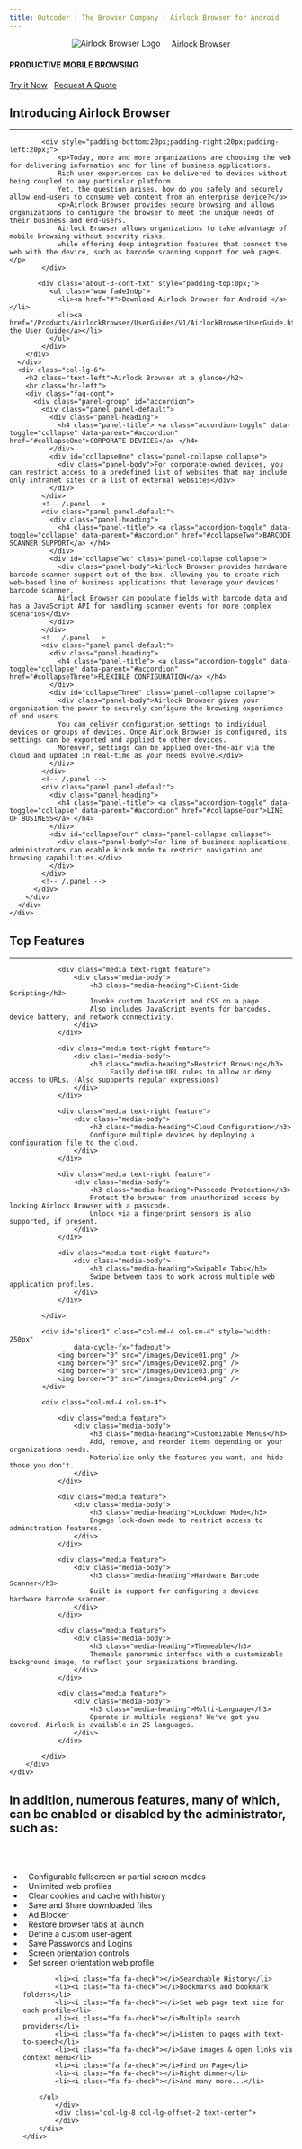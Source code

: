 ```yaml
---
title: Outcoder | The Browser Company | Airlock Browser for Android
---
```


<section id="banner-3" class="section-padding" style="background:url(/images/airlock-bg.jpg) no-repeat 0 0; background-position:center; background-attachment:fixed;  background-size: cover; }">
  <div class="container">
    <div class="row">
	    <div class="col-lg-8 col-lg-offset-2">
		    <div class="banner-2-cont">
			    <div class="wow fadeInUp center-block" style="margin-bottom: 15px">
				    <span style="display:table;margin:0 auto;">
					    <img src="Images/Airlock_Logo_90.png" title="Airlock Browser Logo" />
					    <span class="h1" style="margin-left: 20px; margin-top: 0px; margin-bottom: 0px; vertical-align: middle">Airlock&nbsp;Browser</span>
				    </span>
			    </div>
			    <h4 class="wow fadeInUp text-center hidden-xs">PRODUCTIVE MOBILE BROWSING</h4>
			    <div class="text-center hidden-xs"><a href="#" class="btn btn-black btn-xl">Try it Now</a> &nbsp; <a href="#" class="btn btn-default btn-xl">Request A Quote</a></div>
		    </div>
	    </div>
    </div>
  </div>
</section>

<section id="faq-team" class="section-padding">
  <div class="container">
    <div class="row">
      <div class="col-lg-6">
        <h2 class="text-left">Introducing Airlock Browser</h2>
        <hr class="hr-left">
        <div class="row">
          
            <div style="padding-bottom:20px;padding-right:20px;padding-left:20px;"> 
				<p>Today, more and more organizations are choosing the web for delivering information and for line of business applications. 
				Rich user experiences can be delivered to devices without being coupled to any particular platform. 
				Yet, the question arises, how do you safely and securely allow end-users to consume web content from an enterprise device?</p>
				<p>Airlock Browser provides secure browsing and allows organizations to configure the browser to meet the unique needs of their business and end-users. 
				Airlock Browser allows organizations to take advantage of mobile browsing without security risks, 
				while offering deep integration features that connect the web with the device, such as barcode scanning support for web pages.</p>              
            </div>
         
           <div class="about-3-cont-txt" style="padding-top:0px;">
              <ul class="wow fadeInUp">
                <li><a href="#">Download Airlock Browser for Android </a></li>
                <li><a href="/Products/AirlockBrowser/UserGuides/V1/AirlockBrowserUserGuide.html">View the User Guide</a></li>
              </ul>
            </div>
        </div>
      </div>
      <div class="col-lg-6">
        <h2 class="text-left">Airlock Browser at a glance</h2>
        <hr class="hr-left">
        <div class="faq-cont">
          <div class="panel-group" id="accordion">
            <div class="panel panel-default">
              <div class="panel-heading">
                <h4 class="panel-title"> <a class="accordion-toggle" data-toggle="collapse" data-parent="#accordion" href="#collapseOne">CORPORATE DEVICES</a> </h4>
              </div>
              <div id="collapseOne" class="panel-collapse collapse">
                <div class="panel-body">For corporate-owned devices, you can restrict access to a predefined list of websites that may include only intranet sites or a list of external websites</div>
              </div>
            </div>
            <!-- /.panel -->
            <div class="panel panel-default">
              <div class="panel-heading">
                <h4 class="panel-title"> <a class="accordion-toggle" data-toggle="collapse" data-parent="#accordion" href="#collapseTwo">BARCODE SCANNER SUPPORT</a> </h4>
              </div>
              <div id="collapseTwo" class="panel-collapse collapse">
                <div class="panel-body">Airlock Browser provides hardware barcode scanner support out-of-the-box, allowing you to create rich web-based line of business applications that leverage your devices' barcode scanner. 
				Airlock Browser can populate fields with barcode data and has a JavaScript API for handling scanner events for more complex scenarios</div>
              </div>
            </div>
            <!-- /.panel -->
            <div class="panel panel-default">
              <div class="panel-heading">
                <h4 class="panel-title"> <a class="accordion-toggle" data-toggle="collapse" data-parent="#accordion" href="#collapseThree">FLEXIBLE CONFIGURATION</a> </h4>
              </div>
              <div id="collapseThree" class="panel-collapse collapse">
                <div class="panel-body">Airlock Browser gives your organization the power to securely configure the browsing experience of end users. 
				You can deliver configuration settings to individual devices or groups of devices. Once Airlock Browser is configured, its settings can be exported and applied to other devices. 
				Moreover, settings can be applied over-the-air via the cloud and updated in real-time as your needs evolve.</div>
              </div>
            </div>
            <!-- /.panel -->
            <div class="panel panel-default">
              <div class="panel-heading">
                <h4 class="panel-title"> <a class="accordion-toggle" data-toggle="collapse" data-parent="#accordion" href="#collapseFour">LINE OF BUSINESS</a> </h4>
              </div>
              <div id="collapseFour" class="panel-collapse collapse">
                <div class="panel-body">For line of business applications, administrators can enable kiosk mode to restrict navigation and browsing capabilities.</div>
              </div>
            </div>
            <!-- /.panel --> 
          </div>
        </div>
      </div>
    </div>
  </div>
</section>

<section id="services-1" class="section-padding-ash">
	<div class="container">
	  <h2 class="text-center">Top Features</h2>
	   <div class="text-center">
		<hr class="hr-center">
	 </div>                        
		<div class="row">
			<style>
				.media-heading { font-size: 24px; }
			</style>
			<div class="col-md-4 col-sm-4">

				<div class="media text-right feature">
					<div class="media-body">
						<h3 class="media-heading">Client-Side Scripting</h3>
						Invoke custom JavaScript and CSS on a page.
						Also includes JavaScript events for barcodes, device battery, and network connectivity.                                
					</div>
				</div>

				<div class="media text-right feature">    
					<div class="media-body">
						<h3 class="media-heading">Restrict Browsing</h3>
                             Easily define URL rules to allow or deny access to URLs. (Also suppports regular expressions)  
					</div>
				</div>

				<div class="media text-right feature">
					<div class="media-body">
						<h3 class="media-heading">Cloud Configuration</h3>
                        Configure multiple devices by deploying a configuration file to the cloud.       
					</div>
				</div>

				<div class="media text-right feature">
					<div class="media-body">
						<h3 class="media-heading">Passcode Protection</h3>
						Protect the browser from unauthorized access by locking Airlock Browser with a passcode.
						Unlock via a fingerprint sensors is also supported, if present.
					</div>
				</div>

				<div class="media text-right feature">
					<div class="media-body">
						<h3 class="media-heading">Swipable Tabs</h3>
						Swipe between tabs to work across multiple web application profiles.
					</div>
				</div>
				
			</div>

			<div id="slider1" class="col-md-4 col-sm-4" style="width: 250px" 
					data-cycle-fx="fadeout">
				<img border="0" src="/images/Device01.png" />
				<img border="0" src="/images/Device02.png" />
				<img border="0" src="/images/Device03.png" />
				<img border="0" src="/images/Device04.png" />
			</div>

			<div class="col-md-4 col-sm-4">

				<div class="media feature">
					<div class="media-body">
						<h3 class="media-heading">Customizable Menus</h3>
						Add, remove, and reorder items depending on your organizations needs.
						Materialize only the features you want, and hide those you don't. 
					</div>
				</div>

				<div class="media feature">
					<div class="media-body">
						<h3 class="media-heading">Lockdown Mode</h3>
						Engage lock-down mode to restrict access to adminstration features.
					</div>
				</div>

				<div class="media feature">
					<div class="media-body">
						<h3 class="media-heading">Hardware Barcode Scanner</h3>
						Built in support for configuring a devices hardware barcode scanner.                                
					</div>
				</div>	

				<div class="media feature">
					<div class="media-body">
						<h3 class="media-heading">Themeable</h3>
						Themable panoramic interface with a customizable background image, to reflect your organizations branding.                                
					</div>
				</div>	

				<div class="media feature">
					<div class="media-body">
						<h3 class="media-heading">Multi-Language</h3>
						Operate in multiple regions? We've got you covered. Airlock is available in 25 languages.
					</div>
				</div>

			</div>
		</div>
	</div>
</section>
	
<!-- About Section -->
<section class="section-padding">
    <div class="container">
        <div class="row">
            <div class="col-lg-12 text-center">
                <h2>In addition, numerous features, many of which, can be enabled or disabled by the administrator, such as:</h2>
                <br/><br/>
            </div>
        </div>
        <div class="row">
            <div class="col-lg-4 col-lg-offset-2">
                <style>
                    i.fa.fa-check { margin-right: 10px }
                </style>
                    <ul class="feature-list list-unstyled">
            <li><i class="fa fa-check"></i>Configurable fullscreen or partial screen modes</li>
            <li><i class="fa fa-check"></i>Unlimited web profiles</li>
            <li><i class="fa fa-check"></i>Clear cookies and cache with history</li>
            <li><i class="fa fa-check"></i>Save and Share downloaded files</li>
                        <li><i class="fa fa-check"></i>Ad Blocker</li>
            <li><i class="fa fa-check"></i>Restore browser tabs at launch</li>
			<li><i class="fa fa-check"></i>Define a custom user-agent</li>
			<li><i class="fa fa-check"></i>Save Passwords and Logins</li>
            <li><i class="fa fa-check"></i>Screen orientation controls</li>
			<li><i class="fa fa-check"></i>Set screen orientation web profile</li>            
        </ul>
            </div>
            <div class="col-lg-4">
            <ul class="feature-list list-unstyled">

			<li><i class="fa fa-check"></i>Searchable History</li>
			<li><i class="fa fa-check"></i>Bookmarks and bookmark folders</li>
			<li><i class="fa fa-check"></i>Set web page text size for each profile</li>
			<li><i class="fa fa-check"></i>Multiple search providers</li>
			<li><i class="fa fa-check"></i>Listen to pages with text-to-speech</li>
			<li><i class="fa fa-check"></i>Save images & open links via context menu</li>
			<li><i class="fa fa-check"></i>Find on Page</li>
			<li><i class="fa fa-check"></i>Night dimmer</li>
			<li><i class="fa fa-check"></i>And many more...</li>
			
        </ul>            
            </div>
            <div class="col-lg-8 col-lg-offset-2 text-center">
            </div>
        </div>
    </div>
</section> 

<script src="/js/jquery.cycle2.js"></script>
<script>
	$(document).ready(function ()
		{
			var slider = $('#slider1');
			slider.cycle();
		});
</script>

